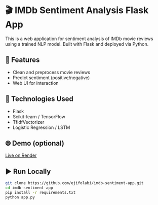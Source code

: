 # 🎬 IMDb Sentiment Analysis Flask App

This is a web application for sentiment analysis of IMDb movie reviews using a trained NLP model. Built with Flask and deployed via Python.

## 🧠 Features
- Clean and preprocess movie reviews
- Predict sentiment (positive/negative)
- Web UI for interaction

## 🚀 Technologies Used
- Flask
- Scikit-learn / TensorFlow
- TfidfVectorizer
- Logistic Regression / LSTM

## 🌐 Demo (optional)
[Live on Render](https://your-link.com)

## ▶️ Run Locally
```bash
git clone https://github.com/ejifolabi/imdb-sentiment-app.git
cd imdb-sentiment-app
pip install -r requirements.txt
python app.py
